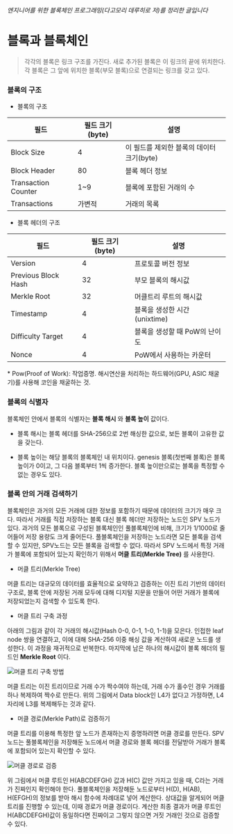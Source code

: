*엔지니어를 위한 블록체인 프로그래밍(다고모리 데루히로 저)를 정리한 글입니다*

# 블록과 블록체인
> 각각의 블록은 링크 구조를 가진다. 새로 추가된 블록은 이 링크의 끝에 위치한다. 각 블록은 그 앞에 위치한 블록(부모 블록)으로 연결되는 링크를 갖고 있다.

###  블록의 구조
- 블록의 구조

필드 | 필드 크기(byte) | 설명
-|-|-
Block Size | 4 | 이 필드를 제외한 블록의 데이터 크기(byte)
Block Header | 80 | 블록 헤더 정보
Transaction Counter | 1~9 | 블록에 포함된 거래의 수
Transactions | 가변적 | 거래의 목록

- 블록 헤더의 구조

필드 | 필드 크기(byte) | 설명
-|-|-
Version | 4| 프로토콜 버전 정보
Previous Block Hash | 32 | 부모 블록의 해시값
Merkle Root | 32 | 머클트리 루트의 해시값
Timestamp | 4| 블록을 생성한 시간(unixtime)
Difficulty Target|4| 블록을 생성할 때 PoW의 난이도
Nonce | 4 | PoW에서 사용하는 카운터

\* Pow(Proof of Work): 작업증명. 해시연산을 처리하는 하드웨어(GPU, ASIC 채굴기)를 사용해 코인을 채굴하는 것.

### 블록의 식별자
블록체인 안에서 블록의 식별자는 **블록 해시** 와 **블록 높이** 값이다.
- 블록 해시는 블록 헤더를 SHA-256으로 2번 해싱한 값으로, 보든 블록이 고유한 값을 갖는다.

- 블록 높이는 해당 블록의 블록체인 내 위치이다. genesis 블록(첫번째 블록)은 블록 높이가 0이고, 그 다음 블록부터 1씩 증가한다. 블록 높이만으로는 블록을 특정할 수 없는 경우도 있다.

### 블록 안의 거래 검색하기
블록체인은 과거의 모든 거래에 대한 정보를 포함하기 때문에 데이터의 크기가 매우 크다. 따라서 거래를 직접 저장하는 블록 대신 블록 헤더만 저장하는 노드인 SPV 노드가 있다. 과거의 모든 블록으로 구성된 블록체인인 풀블록체인에 비해, 크기가 1/1000로 줄어들어 저장 용량도 크게 줄어든다. 풀블록체인을 저장하는 노드라면 모든 블록을 검색할 수 있지만, SPV노드는 모든 블록을 검색할 수 없다. 따라서 SPV 노드에서 특정 거래가 블록에 포함되어 있는지 확인하기 위해서 **머클 트리(Merkle Tree)** 를 사용한다.

- 머클 트리(Merkle Tree)

머클 트리는 대규모의 데이터를 효율적으로 요약하고 검증하는 이진 트리 기반의 데이터 구조로, 블록 안에 저장된 거래 모두에 대해 디지털 지문을 만들어 어떤 거래가 블록에 저장되었는지 검색할 수 있도록 한다.

- 머클 트리 구축 과정

아래의 그림과 같이 각 거래의 해시값(Hash 0-0, 0-1, 1-0, 1-1)을 모은다. 인접한 leaf node 쌍을 연결하고, 이에 대해 SHA-256 이중 해싱 값을 계산하여 새로운 노드를 생성한다. 이 과정을 재귀적으로 반복한다. 마지막에 남은 하나의 해시값이 블록 헤더의 필드인 **Merkle Root** 이다.

![머클 트리 구축 방법](https://miro.medium.com/max/1174/1*prtcx2rVQZmX9oZcyrC_gQ.png)

머클 트리는 이진 트리이므로 거래 수가 짝수여야 하는데, 거래 수가 홀수인 경우 거래를 하나 복제하여 짝수로 만든다. 위의 그림에서 Data block인 L4가 없다고 가정하면, L4 자리에 L3를 복제해두는 것과 같다.<br/>


- 머클 경로(Merkle Path)로 검증하기

머클 트리를 이용해 특정한 앞 노드가 존재하는지 증명하려면 머클 경로를 만든다. SPV 노드는 풀블록체인을 저장해둔 노드에서 머클 경로와 블록 헤더를 전달받아 거래가 블록에 포함되어 있는지 확인할 수 있다.

![머클 경로로 검증](https://www.mycryptopedia.com/wp-content/uploads/2017/11/Merkle-tree.jpg)

위 그림에서 머클 루트인 H(ABCDEFGH) 값과 H(C) 값만 가지고 있을 때, C라는 거래가 진짜인지 확인해야 한다. 풀블록체인을 저장해둔 노드로부터 H(D), H(AB), H(EFGH)의 정보를 받아 해시 함수에 차례대로 넣어 계산한다. 상대값을 알게되어 머클 트리를 진행할 수 있는데, 이때 경로가 머클 경로이다. 계산한 최종 결과가 머클 루트인 H(ABCDEFGH)값이 동일하다면 진짜이고 그렇지 않으면 거짓 거래인 것으로 검증할 수 있다.
